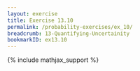 ```yaml
---
layout: exercise
title: Exercise 13.10
permalink: /probability-exercises/ex_10/
breadcrumb: 13-Quantifying-Uncertainity
bookmarkID: ex13.10
---
```


{% include mathjax_support %}
